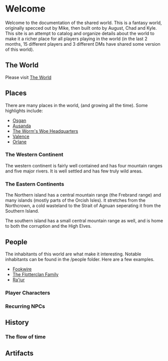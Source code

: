 # Welcome
Welcome to the documentation of the shared world.  This is a fantasy world, originally specced out by Mike, then built onto by August, Chad and Kyle.  This site is an attempt to catalog and organize details about the world to make it a richer place for all players playing in the world (in the last 2 months, 15 different players and 3 different DMs have shared some version of this world).

## The World
Please visit [The World](places/the_world.md)

## Places
There are many places in the world, (and growing all the time).  Some highlights include:
* [Osgan](places/osgan.md)
* [Ausanda](places/ausanda.md)
* [The Worm's Woe Headquarters](places/worms_woe_hq.md)
* [Valence](places/valence.md)
* [Orlane](places/orlane.md)

### The Western Continent
The western continent is fairly well contained and has four mountain ranges and five major rivers.  It is well settled and has few truly wild areas.

### The Eastern Continents
The Northern island has a central mountain range (the Frebrand range) and many islands (mostly parts of the Orcish Isles).  It stretches from the Northcrown, a cold wasteland to the Strait of Agnuan seperating it from the Southern Island.

The southern island has a small central mountain range as well, and is home to both the corruption and the High Elves.

## People
The inhabitants of this world are what make it interesting.  Notable inhabitants can be found in the /people folder.  Here are a few examples.
* [Fookwire](people/fookwire.md)
* [The Flotterclan Family](people/the_flotterclan_family.md)
* [Ra'jur](people/rajur.md)

### Player Characters

### Recurring NPCs

## History

### The flow of time

## Artifacts
